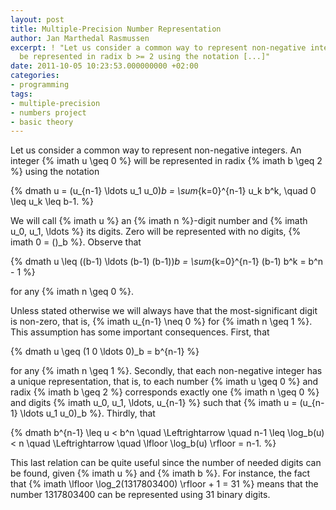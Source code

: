```yaml
---
layout: post
title: Multiple-Precision Number Representation
author: Jan Marthedal Rasmussen
excerpt: ! "Let us consider a common way to represent non-negative integers. An integer u >= 0 will
  be represented in radix b >= 2 using the notation [...]"
date: 2011-10-05 10:23:53.000000000 +02:00
categories:
- programming
tags:
- multiple-precision
- numbers project
- basic theory
---
```

Let us consider a common way to represent non-negative integers. An integer {% imath u \geq 0 %} will be represented in radix {% imath b \geq 2 %} using the notation

{% dmath u = (u_{n-1} \ldots u_1 u_0)_b = \sum_{k=0}^{n-1} u_k b^k, \quad 0 \leq u_k \leq b-1. %}

<span></span>

We will call {% imath u %} an {% imath n %}-digit number and {% imath u_0, u_1, \ldots %} its digits. Zero will be represented with no digits, {% imath 0 = ()_b %}. Observe that

{% dmath u \leq ((b-1) \ldots (b-1) (b-1))_b = \sum_{k=0}^{n-1} (b-1) b^k = b^n - 1 %}

for any {% imath n \geq 0 %}.

Unless stated otherwise we will always have that the most-significant digit is non-zero, that is, {% imath u_{n-1} \neq 0 %} for {% imath n \geq 1 %}. This assumption has some important consequences. First, that

{% dmath u \geq (1 0 \ldots 0)_b = b^{n-1} %}

for any {% imath n \geq 1 %}. Secondly, that each non-negative integer has a unique representation, that is, to each number {% imath u \geq 0 %} and radix {% imath b \geq 2 %} corresponds exactly one {% imath n \geq 0 %} and digits {% imath u_0, u_1, \ldots, u_{n-1} %} such that {% imath u = (u_{n-1} \ldots u_1 u_0)_b %}. Thirdly, that

{% dmath b^{n-1} \leq u < b^n \quad \Leftrightarrow \quad n-1 \leq \log_b(u) < n \quad \Leftrightarrow \quad \lfloor \log_b(u) \rfloor = n-1. %}

This last relation can be quite useful since the number of needed digits can be found, given {% imath u %} and {% imath b %}. For instance, the fact that {% imath \lfloor \log_2(1317803400) \rfloor + 1 = 31 %} means that the number 1317803400 can be represented using 31 binary digits.

